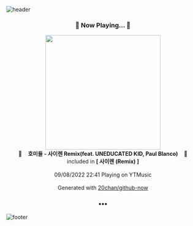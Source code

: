 ![header](https://capsule-render.vercel.app/api?type=wave&height=170&section=header&text=Hi.%20I'm%20SHIFT&fontColor=090707&fontAlignX=45&fontAlignY=65&fontSize=100)

<h3 align="center">🎵 Now Playing... 🎵</h3>
<p align="center">
  <a href="https://music.youtube.com/watch?v=Bbl3qPS9x4o">
    <img width="300" src="https://lh3.googleusercontent.com/u1-D0Add6pNt41wb36bsbefo6WMWCpiWW-du918-KW1vO7r4A1k8RpgHecgGz87BxqmiRnkdMzQ4gItXcw">
  </a>
  <br>
  🎵&nbsp&nbsp&nbsp <b>호미들 - 사이렌 Remix(feat. UNEDUCATED KID, Paul Blanco)</b> &nbsp&nbsp&nbsp🎵
  <br>
  included in <b>[ 사이렌 (Remix) ]</b>
  
  <br />
  <br />
  09/08/2022 22:41 Playing on YTMusic
  <br />
  <br />
  Generated with <a href="https://github.com/20chan/github-now">20chan/github-now</a>
</p>

<h3 align="center">•••</h3>

![footer](https://capsule-render.vercel.app/api?type=wave&height=150&section=footer)
